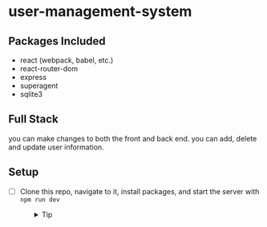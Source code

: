 # user-management-system
## Packages Included

- react (webpack, babel, etc.)
- react-router-dom
- express
- superagent
- sqlite3

## Full Stack

you can make changes to both the front and back end. you can add, delete and update user information.

## Setup

- [ ] Clone this repo, navigate to it, install packages, and start the server with `npm run dev`
  <details style="padding-left: 2em">
    <summary>Tip</summary>

    ```sh
    npm install
    npm run migrate:latest
    npm run seed:run
    npm run dev
    Check it by visiting the relevant route on http://localhost:3000/ 
    ```
  </details>
